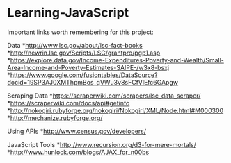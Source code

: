 Learning-JavaScript
===================

Important links worth remembering for this project:

Data
  *http://www.lsc.gov/about/lsc-fact-books
  *http://newrin.lsc.gov/Scripts/LSC/grantpro/pgp1.asp
  *https://explore.data.gov/Income-Expenditures-Poverty-and-Wealth/Small-Area-Income-and-Poverty-Estimates-SAIPE-/w3x8-bsxj
  *https://www.google.com/fusiontables/DataSource?docid=19SP3AJ0XMThpmBos_qVWu3v8sFCfVlEfc6GApgw

Scraping Data
  *https://scraperwiki.com/scrapers/lsc_data_scraper/
  *https://scraperwiki.com/docs/api#getinfo
  *http://nokogiri.rubyforge.org/nokogiri/Nokogiri/XML/Node.html#M000300
  *http://mechanize.rubyforge.org/

Using APIs
  *http://www.census.gov/developers/

JavaScript Tools
  *http://www.recursion.org/d3-for-mere-mortals/
  *http://www.hunlock.com/blogs/AJAX_for_n00bs
